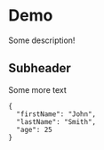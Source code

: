 # Demo

Some description!


## Subheader

Some more text

```
{
  "firstName": "John",
  "lastName": "Smith",
  "age": 25
}
```
